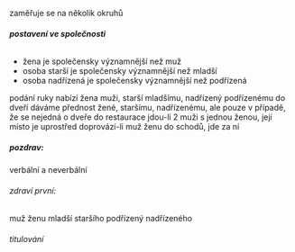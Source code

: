 zaměřuje se na několik okruhů


###### **postavení ve společnosti**
- žena je společensky významnější než muž
- osoba starší je společensky významnější než mladší 
- osoba nadřízená je společensky významnější než podřízená

podání ruky nabízí žena muži, starší mladšímu, nadřízený podřízenému
do dveří dáváme přednost žené, staršímu, nadřízenému, ale pouze v případě, že se nejedná o dveře do restaurace 
jdou-li 2 muži  s jednou ženou, její místo je uprostřed
doprovází-li muž ženu do schodů, jde za ní

##### pozdrav:
verbální a neverbální
###### zdraví první:
muž ženu 
mladší staršího
podřízený nadřízeného

###### titulování
